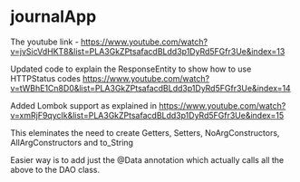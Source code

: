 # journalApp

The youtube link - 
https://www.youtube.com/watch?v=jvSicVdHKT8&list=PLA3GkZPtsafacdBLdd3p1DyRd5FGfr3Ue&index=13

Updated code to explain the ResponseEntity to show how to use HTTPStatus codes
 https://www.youtube.com/watch?v=tWBhE1Cn8D0&list=PLA3GkZPtsafacdBLdd3p1DyRd5FGfr3Ue&index=14

Added Lombok support as explained in 
https://www.youtube.com/watch?v=xmRjF9qycIk&list=PLA3GkZPtsafacdBLdd3p1DyRd5FGfr3Ue&index=15

This eleminates the need to create Getters, Setters, NoArgConstructors, AllArgConstructors and to_String 

Easier way is to add just the @Data annotation which actually calls all the above to the DAO class.

